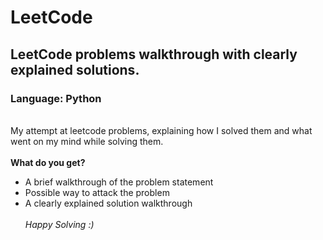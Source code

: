 # LeetCode
## LeetCode problems walkthrough with clearly explained solutions.
### Language: Python
<br>My attempt at leetcode problems, explaining how I solved them and what went on my mind while solving them.
<br><br>**What do you get?**
 - A brief walkthrough of the problem statement
 - Possible way to attack the problem
 - A clearly explained solution walkthrough
 <br><br>
 *Happy Solving :)*
